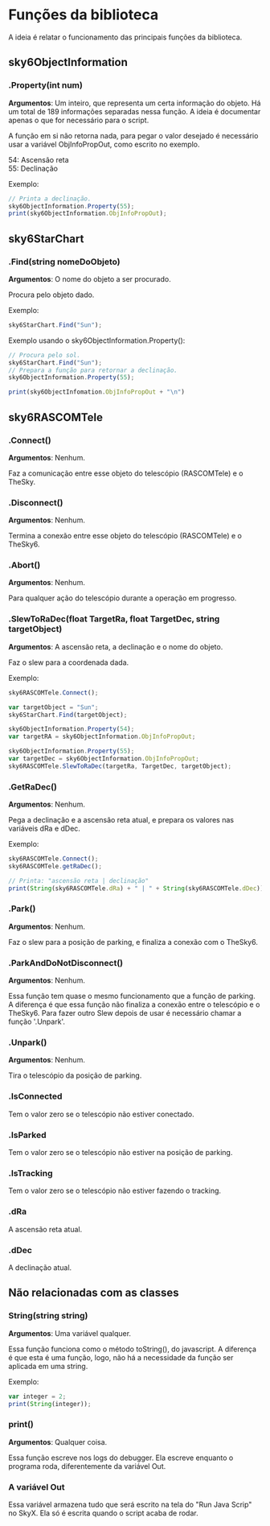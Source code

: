 # Funções da biblioteca

A ideia é relatar o funcionamento das principais funções da biblioteca.

## sky6ObjectInformation

### .Property(int num)

**Argumentos**: Um inteiro, que representa um certa informação do objeto. Há um total de 189 informações separadas nessa função. A ideia é documentar apenas o que for necessário para o script.

A função em si não retorna nada, para pegar o valor desejado é necessário usar a variável ObjInfoPropOut, como escrito no exemplo.

54: Ascensão reta\
55: Declinação

Exemplo:

```javascript
// Printa a declinação.
sky6ObjectInformation.Property(55);
print(sky6ObjectInformation.ObjInfoPropOut);
```

## sky6StarChart

### .Find(string nomeDoObjeto)

**Argumentos**: O nome do objeto a ser procurado.

Procura pelo objeto dado.

Exemplo:

```javascript
sky6StarChart.Find("Sun");
```

Exemplo usando o sky6ObjectInformation.Property():

```javascript
// Procura pelo sol.
sky6StarChart.Find("Sun");
// Prepara a função para retornar a declinação.
sky6ObjectInformation.Property(55);

print(sky6ObjectInfomation.ObjInfoPropOut + "\n")
```

## sky6RASCOMTele

### .Connect()

**Argumentos**: Nenhum.

Faz a comunicação entre esse objeto do telescópio (RASCOMTele) e o TheSky.

### .Disconnect()

**Argumentos**: Nenhum.

Termina a conexão entre esse objeto do telescópio (RASCOMTele) e o TheSky6.

### .Abort()

**Argumentos**: Nenhum.

Para qualquer ação do telescópio durante a operação em progresso.

### .SlewToRaDec(float TargetRa, float TargetDec, string targetObject)

**Argumentos**: A ascensão reta, a declinação e o nome do objeto.

Faz o slew para a coordenada dada.

Exemplo:

```javascript
sky6RASCOMTele.Connect();

var targetObject = "Sun";
sky6StarChart.Find(targetObject);

sky6ObjectInformation.Property(54);
var targetRA = sky6ObjectInformation.ObjInfoPropOut;

sky6ObjectInformation.Property(55);
var targetDec = sky6ObjectInformation.ObjInfoPropOut;
sky6RASCOMTele.SlewToRaDec(targetRa, TargetDec, targetObject);
```

### .GetRaDec()

**Argumentos**: Nenhum.

Pega a declinação e a ascensão reta atual, e prepara os valores nas variáveis dRa e dDec.

Exemplo:

```javascript
sky6RASCOMTele.Connect();
sky6RASCOMTele.getRaDec();

// Printa: "ascensão reta | declinação"
print(String(sky6RASCOMTele.dRa) + " | " + String(sky6RASCOMTele.dDec));
```

### .Park()

**Argumentos**: Nenhum.

Faz o slew para a posição de parking, e finaliza a conexão com o TheSky6.

### .ParkAndDoNotDisconnect()

**Argumentos**: Nenhum.

Essa função tem quase o mesmo funcionamento que a função de parking. A diferença é que essa função não finaliza a conexão entre o telescópio e o TheSky6.
Para fazer outro Slew depois de usar é necessário chamar a função '.Unpark'.

### .Unpark()

**Argumentos**: Nenhum.

Tira o telescópio da posição de parking.

### .IsConnected

Tem o valor zero se o telescópio não estiver conectado.

### .IsParked

Tem o valor zero se o telescópio não estiver na posição de parking.

### .IsTracking

Tem o valor zero se o telescópio não estiver fazendo o tracking.

### .dRa

A ascensão reta atual.

### .dDec

A declinação atual.

## Não relacionadas com as classes

### String(string string)

**Argumentos**: Uma variável qualquer.

Essa função funciona como o método toString(), do javascript. A diferença é que esta é uma função, logo, não há a necessidade da função ser aplicada em uma string.

Exemplo:

```javascript
var integer = 2;
print(String(integer));
```

### print()

**Argumentos**: Qualquer coisa.

Essa função escreve nos logs do debugger. Ela escreve enquanto o programa roda, diferentemente da variável Out.

### A variável Out

Essa variável armazena tudo que será escrito na tela do "Run Java Scrip" no SkyX. Ela só é escrita quando o script acaba de rodar.
